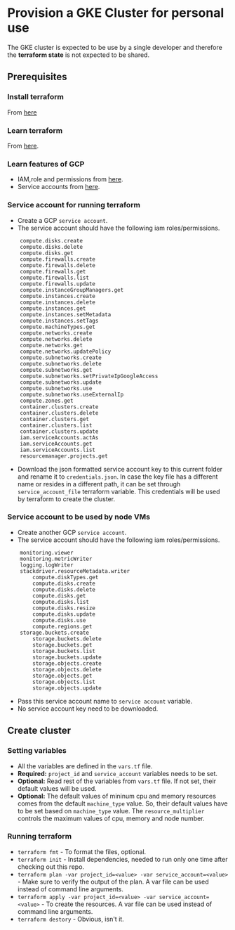 # Provision a GKE Cluster for personal use 
The GKE cluster is expected to be use by a single developer and therefore the __terraform state__
is not expected to be shared.
## Prerequisites
### Install terraform
From [here](https://www.terraform.io/downloads.html)
### Learn terraform
From [here](https://learn.hashicorp.com/terraform). 
### Learn features of GCP
* IAM,role and permissions from [here](https://cloud.google.com/iam/docs/overview). 
* Service accounts from [here](https://cloud.google.com/iam/docs/service-accounts).
### Service account for running terraform 
* Create a GCP `service account`.
* The service account should have the following iam roles/permissions.
```
    compute.disks.create
    compute.disks.delete
    compute.disks.get
    compute.firewalls.create
    compute.firewalls.delete
    compute.firewalls.get
    compute.firewalls.list
    compute.firewalls.update
    compute.instanceGroupManagers.get
    compute.instances.create
    compute.instances.delete
    compute.instances.get
    compute.instances.setMetadata
    compute.instances.setTags
    compute.machineTypes.get
    compute.networks.create
    compute.networks.delete
    compute.networks.get
    compute.networks.updatePolicy
    compute.subnetworks.create
    compute.subnetworks.delete
    compute.subnetworks.get
    compute.subnetworks.setPrivateIpGoogleAccess
    compute.subnetworks.update
    compute.subnetworks.use
    compute.subnetworks.useExternalIp
    compute.zones.get
    container.clusters.create
    container.clusters.delete
    container.clusters.get
    container.clusters.list
    container.clusters.update
    iam.serviceAccounts.actAs
    iam.serviceAccounts.get
    iam.serviceAccounts.list
    resourcemanager.projects.get
```
* Download the json formatted service account key to this current folder and
  rename it to `credentials.json`. In case the key file has a different name or
  resides in a different path, it can be set through `service_account_file`
  terraform variable. This credentials will be used by terraform to
  create the cluster.
### Service account to be used by node VMs
* Create another GCP `service account`.
* The service account should have the following iam roles/permissions.
```
	monitoring.viewer
	monitoring.metricWriter
	logging.logWriter
	stackdriver.resourceMetadata.writer
        compute.diskTypes.get
        compute.disks.create
        compute.disks.delete
        compute.disks.get
        compute.disks.list
        compute.disks.resize
        compute.disks.update
        compute.disks.use
        compute.regions.get
	storage.buckets.create
    	storage.buckets.delete
    	storage.buckets.get
    	storage.buckets.list
    	storage.buckets.update
    	storage.objects.create
    	storage.objects.delete
    	storage.objects.get
    	storage.objects.list
    	storage.objects.update
```
* Pass this service account name to `service account` variable.
* No service account key need to be downloaded.
## Create cluster
### Setting variables
* All the variables are defined in the `vars.tf` file.
* __Required:__ `project_id` and `service_account` variables needs to be set.  
* __Optional:__ Read rest of the variables from `vars.tf` file. If not set, their
  default values will be used.
* __Optional:__ The default values of mininum cpu and memory resources comes from the default
  `machine_type` value.  So, their default values have to be set based on
  `machine_type` value. The `resource_multiplier` controls the maximum values
  of cpu, memory and node number.
### Running terraform
* `terraform fmt` - To format the files, optional. 
* `terraform init` - Install dependencies, needed to run only one time after
  checking out this repo.
* `terraform plan -var project_id=<value> -var service_account=<value>` - Make
  sure to verify the output of the plan. A var file can be used instead of
  command line arguments.
* `terraform apply -var project_id=<value> -var service_account=<value>` - To
  create the resources. A var file can be used instead of command line
  arguments.
* `terraform destory` - Obvious, isn't it.

